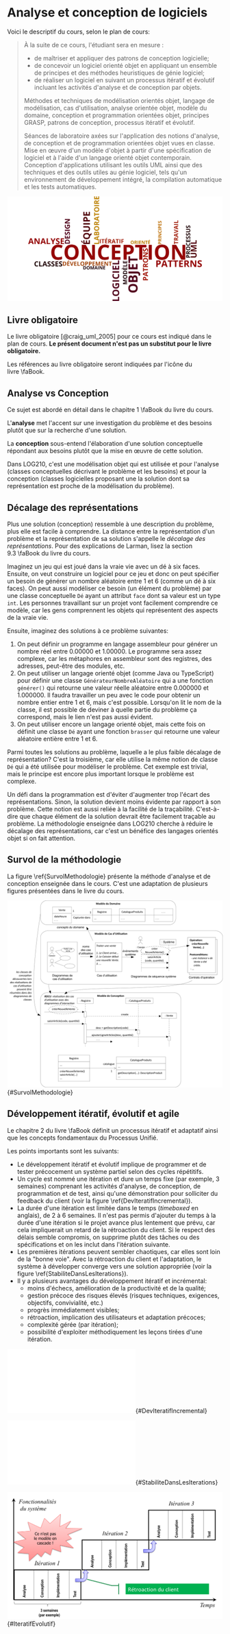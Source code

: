 # Analyse et conception de logiciels

Voici le descriptif du cours, selon le plan de cours:

> À la suite de ce cours, l'étudiant sera en mesure :
>
> - de maîtriser et appliquer des patrons de conception logicielle;
> - de concevoir un logiciel orienté objet en appliquant un ensemble de principes et des méthodes heuristiques de génie logiciel;
> - de réaliser un logiciel en suivant un processus itératif et évolutif incluant les activités d'analyse et de conception par objets.
>
> Méthodes et techniques de modélisation orientés objet, langage de modélisation, cas d'utilisation, analyse orientée objet, modèle du domaine, conception et programmation orientées objet, principes GRASP, patrons de conception, processus itératif et évolutif.
>
> Séances de laboratoire axées sur l'application des notions d'analyse, de conception et de programmation orientées objet vues en classe. Mise en œuvre d'un modèle d'objet à partir d'une spécification de logiciel et à l'aide d'un langage orienté objet contemporain. Conception d'applications utilisant les outils UML ainsi que des techniques et des outils utiles au génie logiciel, tels qu'un environnement de développement intégré, la compilation automatique et les tests automatiques.

![Nuage de mots importants du plan de cours de LOG210.](images/LOG210wordle_ordre_alph.png)

## Livre obligatoire

Le livre obligatoire [@craig_uml_2005] pour ce cours est indiqué dans le plan de cours. **Le présent document n'est pas un substitut pour le livre obligatoire.**

Les références au livre obligatoire seront indiquées par l'icône du livre&nbsp;\faBook.

## Analyse vs Conception

Ce sujet est abordé en détail dans le chapitre 1&nbsp;\faBook&nbsp;du livre du cours.

L'**analyse** met l'accent sur une investigation du problème et des besoins plutôt que sur la recherche d'une solution.

La **conception** sous-entend l'élaboration d'une solution conceptuelle répondant aux besoins plutôt que la mise en œuvre de cette solution.

Dans LOG210, c'est une modélisation objet qui est utilisée et pour l'analyse (classes conceptuelles décrivant le problème et les besoins) et pour la conception (classes logicielles proposant une la solution dont sa représentation est proche de la modélisation du problème).

## Décalage des représentations

Plus une solution (conception) ressemble à une description du problème, plus elle est facile à comprendre.
La distance entre la représentation d'un problème et la représentation de sa solution s'appelle le *décalage des représentations*.
Pour des explications de Larman, lisez la section 9.3&nbsp;\faBook&nbsp;du livre du cours.

Imaginez un jeu qui est joué dans la vraie vie avec un dé à six faces. Ensuite, on veut construire un logiciel pour ce jeu et donc on peut spécifier un besoin de générer un nombre aléatoire entre 1 et 6 (comme un dé à six faces). On peut aussi modéliser ce besoin (un élément du problème) par une classe conceptuelle `Dé` ayant un attribut `face` dont sa valeur est un type `int`. Les personnes travaillant sur un projet vont facilement comprendre ce modèle, car les gens comprennent les objets qui représentent des aspects de la vraie vie.

Ensuite, imaginez des solutions à ce problème suivantes:

1. On peut définir un programme en langage assembleur pour générer un nombre réel entre 0.00000 et 1.00000. Le programme sera assez complexe, car les métaphores en assembleur sont des registres, des adresses, peut-être des modules, etc.
2. On peut utiliser un langage orienté objet (comme Java ou TypeScript) pour définir une classe `GénérateurNombreAléatoire` qui a une fonction `générer()` qui retourne une valeur réelle aléatoire entre 0.000000 et 1.000000.
Il faudra travailler un peu avec le code pour obtenir un nombre entier entre 1 et 6, mais c'est possible.
Lorsqu'on lit le nom de la classe, il est possible de deviner à quelle partie du problème ça correspond, mais le lien n'est pas aussi évident.
3. On peut utiliser encore un langage orienté objet, mais cette fois on définit une classe `Dé` ayant une fonction `brasser` qui retourne une valeur aléatoire entière entre 1 et 6.

Parmi toutes les solutions au problème, laquelle a le plus faible décalage de représentation?
C'est la troisième, car elle utilise la même notion de classe `Dé` qui a été utilisée pour modéliser le problème.
Cet exemple est trivial, mais le principe est encore plus important lorsque le problème est complexe.

Un défi dans la programmation est d'éviter d'augmenter trop l'écart des représentations.
Sinon, la solution devient moins évidente par rapport à son problème.
Cette notion est aussi reliée à la facilité de la traçabilité.
C'est-à-dire que chaque élément de la solution devrait être facilement traçable au problème.
La méthodologie enseignée dans LOG210 cherche à réduire le décalage des représentations, car c'est un bénéfice des langages orientés objet si on fait attention.

## Survol de la méthodologie

La figure&nbsp;\ref{SurvolMethodologie} présente la méthode d'analyse et de conception enseignée dans le cours. C'est une adaptation de plusieurs figures présentées dans le livre du cours.

![Survol de la méthodologie.](images/FigA.1-avec-contrats.png){#SurvolMethodologie}

## Développement itératif, évolutif et agile

Le chapitre 2 du livre&nbsp;\faBook&nbsp;définit un processus itératif et adaptatif ainsi que les concepts fondamentaux du Processus Unifié.

Les points importants sont les suivants:

- Le développement itératif et évolutif implique de programmer et de tester précocement un système partiel selon des cycles répétitifs.
- Un cycle est nommé une itération et dure un temps fixe (par exemple, 3 semaines) comprenant les activités d'analyse, de conception, de programmation et de test, ainsi qu'une démonstration pour solliciter du feedback du client (voir la figure&nbsp;\ref{DevIteratifIncremental}). 
- La durée d'une itération est limitée dans le temps (*timeboxed* en anglais), de 2 à 6 semaines. Il n'est pas permis d'ajouter du temps à la durée d'une itération si le projet avance plus lentement que prévu, car cela impliquerait un retard de la rétroaction du client. Si le respect des délais semble compromis, on supprime plutôt des tâches ou des spécifications et on les inclut dans l'itération suivante.
- Les premières itérations peuvent sembler chaotiques, car elles sont loin de la "bonne voie". Avec la rétroaction du client et l'adaptation, le système à développer converge vers une solution appropriée (voir la figure&nbsp;\ref{StabiliteDansLesIterations}).
- Il y a plusieurs avantages du développement itératif et incrémental:
  - moins d'échecs, amélioration de la productivité et de la qualité;
  - gestion précoce des risques élevés (risques techniques, exigences, objectifs, convivialité, etc.)
  - progrès immédiatement visibles;
  - rétroaction, implication des utilisateurs et adaptation précoces;
  - complexité gérée (par itération);
  - possibilité d'exploiter méthodiquement les leçons tirées d'une itération.

![Le développement itératif et incrémental (Figure 2.1 du livre).](images/A2.1.pdf){#DevIteratifIncremental}

![Rétroaction et adaptation itératives convergent vers le système souhaité (Figure 2.2 du livre).](images/F2.2.pdf){#StabiliteDansLesIterations}

![Processus itératif et évolutif.](images/iteratif-evolutif.png){#IteratifEvolutif}
